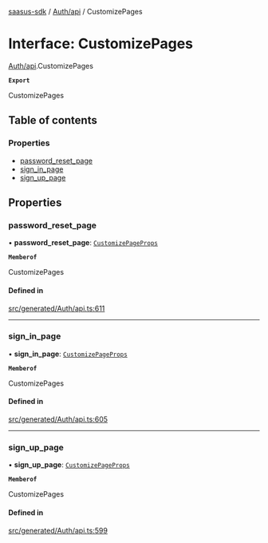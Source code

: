 [saasus-sdk](../README.md) / [Auth/api](../modules/Auth_api.md) / CustomizePages

# Interface: CustomizePages

[Auth/api](../modules/Auth_api.md).CustomizePages

**`Export`**

CustomizePages

## Table of contents

### Properties

- [password\_reset\_page](Auth_api.CustomizePages.md#password_reset_page)
- [sign\_in\_page](Auth_api.CustomizePages.md#sign_in_page)
- [sign\_up\_page](Auth_api.CustomizePages.md#sign_up_page)

## Properties

### password\_reset\_page

• **password\_reset\_page**: [`CustomizePageProps`](Auth_api.CustomizePageProps.md)

**`Memberof`**

CustomizePages

#### Defined in

[src/generated/Auth/api.ts:611](https://github.com/saasus-platform/saasus-sdk-javascript/blob/c67ac22/src/generated/Auth/api.ts#L611)

___

### sign\_in\_page

• **sign\_in\_page**: [`CustomizePageProps`](Auth_api.CustomizePageProps.md)

**`Memberof`**

CustomizePages

#### Defined in

[src/generated/Auth/api.ts:605](https://github.com/saasus-platform/saasus-sdk-javascript/blob/c67ac22/src/generated/Auth/api.ts#L605)

___

### sign\_up\_page

• **sign\_up\_page**: [`CustomizePageProps`](Auth_api.CustomizePageProps.md)

**`Memberof`**

CustomizePages

#### Defined in

[src/generated/Auth/api.ts:599](https://github.com/saasus-platform/saasus-sdk-javascript/blob/c67ac22/src/generated/Auth/api.ts#L599)
